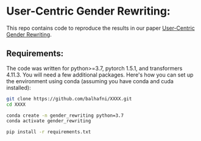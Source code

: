 # User-Centric Gender Rewriting:
This repo contains code to reproduce the results in our paper [User-Centric Gender Rewriting](https://www.aclweb.org/anthology/XXXX).


## Requirements:
The code was written for python>=3.7, pytorch 1.5.1, and transformers 4.11.3. You will need a few additional packages. Here's how you can set up the environment using conda (assuming you have conda and cuda installed):
```bash
git clone https://github.com/balhafni/XXXX.git
cd XXXX

conda create -n gender_rewriting python=3.7
conda activate gender_rewriting

pip install -r requirements.txt
```
